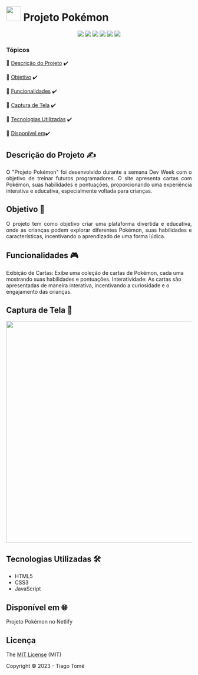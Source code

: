 # <img src="./ProjetoPokemon/src/imagens/pokebola.png" width="40px"/> Projeto Pokémon


<p align="center">
  <img src="https://img.shields.io/badge/HTML5-E34F26?style=for-the-badge&logo=html5&logoColor=white"/>
  <img src="https://img.shields.io/badge/CSS3-1572B6?style=for-the-badge&logo=css3&logoColor=white"/>
  <img src="https://img.shields.io/badge/JavaScript-323330?style=for-the-badge&logo=javascript&logoColor=F7DF1E"/>
  <img src="https://img.shields.io/badge/Netlify-00C7B7?style=for-the-badge&logo=netlify&logoColor=white"/>
  <img src="http://img.shields.io/static/v1?label=STATUS&message=%20CONCLUIDO&color=green&style=for-the-badge"/>
  <img src="http://img.shields.io/static/v1?label=License&message=MIT&color=green&style=for-the-badge"/>
</p>

### Tópicos
:small_blue_diamond: [Descrição do Projeto](#descrição-do-projeto-writing_hand) ✔️

:small_blue_diamond: [Objetivo](#objetivo-dart) ✔️

:small_blue_diamond: [Funcionalidades](#funcionalidades-video_game) ✔️

:small_blue_diamond: [Captura de Tela](#captura-de-tela-camera_flash) ✔️

:small_blue_diamond: [Tecnologias Utilizadas](#tecnologias-utilizadas-hammer_and_wrench) ✔️

:small_blue_diamond: [Disponível em](#disponível-em-globe_with_meridians)✔️


## Descrição do Projeto :writing_hand:
<p align="justify"> O "Projeto Pokémon" foi desenvolvido durante a semana Dev Week com o objetivo de treinar futuros programadores. O site apresenta cartas com Pokémon, suas habilidades e pontuações, proporcionando uma experiência interativa e educativa, especialmente voltada para crianças. </p>

## Objetivo :dart:
<p align="justify"> O projeto tem como objetivo criar uma plataforma divertida e educativa, onde as crianças podem explorar diferentes Pokémon, suas habilidades e características, incentivando o aprendizado de uma forma lúdica. </p>

## Funcionalidades :video_game:
Exibição de Cartas: Exibe uma coleção de cartas de Pokémon, cada uma mostrando suas habilidades e pontuações.
Interatividade: As cartas são apresentadas de maneira interativa, incentivando a curiosidade e o engajamento das crianças.

## Captura de Tela :camera_flash:
<div align="center"> <img src="https://github.com/tiagoothome/mapaDevWeek/assets/102389691/22f4edbd-c6a6-48e3-a7ce-fd04e118b520.png" width="600px" /> </div>

## Tecnologias Utilizadas :hammer_and_wrench:
- HTML5
- CSS3
- JavaScript

## Disponível em :globe_with_meridians:
Projeto Pokémon no Netlify

## Licença
The [MIT License]() (MIT)

Copyright :copyright: 2023 - Tiago Tomé
